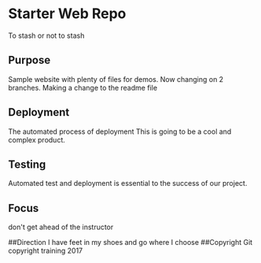 # Starter Web Repo

To stash or not to stash

## Purpose

Sample website with plenty of files for demos.  Now changing on 2 branches.
Making a change to the readme file

## Deployment
The automated process of deployment
This is going to be a cool and complex product.

## Testing
Automated test and deployment is essential to the success of our project.

## Focus 
don't get ahead of the instructor

##Direction
I have feet in my shoes and go where I choose
##Copyright
Git copyright training 2017
